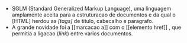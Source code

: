 - SGLM (Standard Generalized Markup Language), uma linguagem amplamente aceita para a estruturacao de documentos e da qual o [HTML] herdou as _[tags]_ de titulo, cabecalho e paragrafo. 
- A grande novidade foi a [[marcacao a]] com o [[elemento href]] , que permitia a ligacao (_link_) entre varios documentos.

